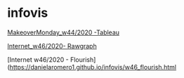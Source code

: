 # infovis
[MakeoverMonday_w44/2020 -Tableau](https://danielaromero1.github.io/infovis/w44_tableau.html)

[Internet_w46/2020- Rawgraph](https://danielaromero1.github.io/infovis/w46_rawgraph.html)

[Internet w46/2020 - Flourish](https://danielaromero1.github.io/infovis/w46_flourish.html
